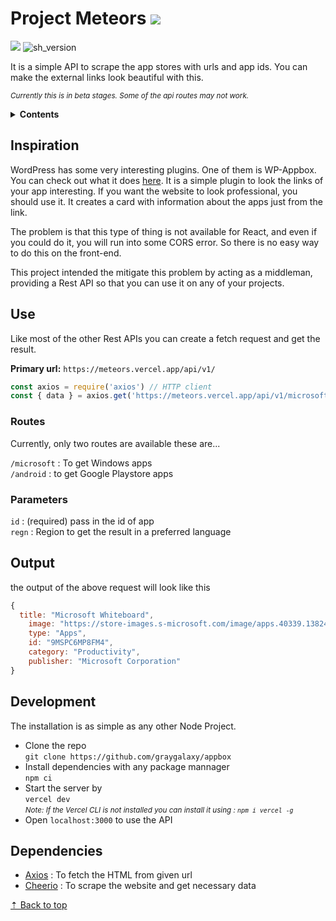 # Project Meteors ![][sh_vercel]

![][sh_gh_stars] ![sh_version]

It is a simple API to scrape the app stores with urls and app ids. You can make the external links look beautiful with this.

<small><i>Currently this is in beta stages. Some of the api routes may not work.</i></small>

<details>
<summary><strong>Contents</strong></summary>
<ul>
	<li><a href='#inspiration'>Inspiration</a></li>
	<li><a href='#use'>Use</a></li>
	<li><a href='#output'>Output</a></li>
	<li><a href='#development'>Installation</a></li>
	<li><a href='#dependencies'>Dependencies</a></li>
</ul>
</details>

## Inspiration

WordPress has some very interesting plugins. One of them is WP-Appbox. You can check out what it does [here](https://wordpress.org/plugins/wp-appbox/). It is a simple plugin to look the links of your app interesting. If you want the website to look professional, you should use it. It creates a card with information about the apps just from the link.

The problem is that this type of thing is not available for React, and even if you could do it, you will run into some CORS error. So there is no easy way to do this on the front-end.

This project intended the mitigate this problem by acting as a middleman, providing a Rest API so that you can use it on any of your projects.

## Use

Like most of the other Rest APIs you can create a fetch request and get the result.

**Primary url:** `https://meteors.vercel.app/api/v1/`

```js
const axios = require('axios') // HTTP client
const { data } = axios.get('https://meteors.vercel.app/api/v1/microsoft?id=9mspc6mp8fm4')
```

### Routes

Currently, only two routes are available these are...

`/microsoft` : To get Windows apps \
`/android` : to get Google Playstore apps

### Parameters

`id` : (required) pass in the id of app \
`regn` : Region to get the result in a preferred language

## Output

the output of the above request will look like this

```js
{
  title: "Microsoft Whiteboard",
    image: "https://store-images.s-microsoft.com/image/apps.40339.13824105887454405.4132b91c-7a9c-494e-b21d-fcef1f82a553.1de0ffb1-b186-4aa2-9fe3-82e31d07b5bf?mode=scale&q=90&h=270&w=270&background=%230C34FA",
    type: "Apps",
    id: "9MSPC6MP8FM4",
    category: "Productivity",
    publisher: "‪Microsoft Corporation‬"
}
```

## Development

The installation is as simple as any other Node Project.

- Clone the repo\
  `git clone https://github.com/graygalaxy/appbox`
- Install dependencies with any package mannager\
  `npm ci`
- Start the server by\
  `vercel dev`\
  <small><i>
  Note: If the Vercel CLI is not installed you can install it using : <code>npm i vercel -g</code>
  </i></small>
- Open `localhost:3000` to use the API

## Dependencies

- [Axios](//github.com/cheeriojs/cheerio) : To fetch the HTML from given url
- [Cheerio](//github.com/axios/axios) : To scrape the website and get necessary data

[&#x21e1; Back to top](#)

[sh_gh_stars]: https://img.shields.io/github/stars/graygalaxy/appbox.svg?logo=github&label=Stars
[sh_vercel]: https://img.shields.io/badge/-Vercel-black?logo=vercel&logoColor=white
[sh_version]: https://img.shields.io/github/package-json/v/graygalaxy/appbox/main?label=version
[sh_issue_o]: https://img.shields.io/github/issues-raw/graygalaxy/appbox?label=Open
[sh_issue_c]: https://img.shields.io/github/issues-closed-raw/graygalaxy/appbox?label=Closed
